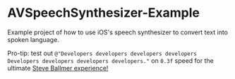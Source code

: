 AVSpeechSynthesizer-Example
===========================

Example project of how to use iOS's speech synthesizer to convert text into spoken language.

Pro-tip: test out `@"Developers developers developers developers Developers developers developers developers."` on `0.3f` speed for the ultimate [Steve Ballmer experience!](http://www.youtube.com/watch?v=KMU0tzLwhbE)
